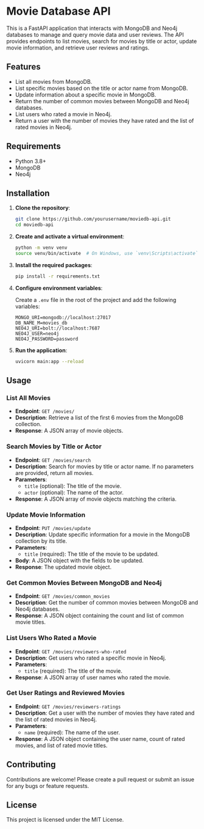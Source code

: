 # Movie Database API

This is a FastAPI application that interacts with MongoDB and Neo4j databases to manage and query movie data and user reviews. The API provides endpoints to list movies, search for movies by title or actor, update movie information, and retrieve user reviews and ratings.

## Features

- List all movies from MongoDB.
- List specific movies based on the title or actor name from MongoDB.
- Update information about a specific movie in MongoDB.
- Return the number of common movies between MongoDB and Neo4j databases.
- List users who rated a movie in Neo4j.
- Return a user with the number of movies they have rated and the list of rated movies in Neo4j.

## Requirements

- Python 3.8+
- MongoDB
- Neo4j

## Installation

1. **Clone the repository**:
    ```bash
    git clone https://github.com/yourusername/moviedb-api.git
    cd moviedb-api
    ```

2. **Create and activate a virtual environment**:
    ```bash
    python -m venv venv
    source venv/bin/activate  # On Windows, use `venv\Scripts\activate`
    ```

3. **Install the required packages**:
    ```bash
    pip install -r requirements.txt
    ```

4. **Configure environment variables**:

    Create a `.env` file in the root of the project and add the following variables:
    ```env
    MONGO_URI=mongodb://localhost:27017
    DB_NAME_M=movies_db
    NEO4J_URI=bolt://localhost:7687
    NEO4J_USER=neo4j
    NEO4J_PASSWORD=password
    ```

5. **Run the application**:
    ```bash
    uvicorn main:app --reload
    ```

## Usage

### List All Movies

- **Endpoint**: `GET /movies/`
- **Description**: Retrieve a list of the first 6 movies from the MongoDB collection.
- **Response**: A JSON array of movie objects.

### Search Movies by Title or Actor

- **Endpoint**: `GET /movies/search`
- **Description**: Search for movies by title or actor name. If no parameters are provided, return all movies.
- **Parameters**:
  - `title` (optional): The title of the movie.
  - `actor` (optional): The name of the actor.
- **Response**: A JSON array of movie objects matching the criteria.

### Update Movie Information

- **Endpoint**: `PUT /movies/update`
- **Description**: Update specific information for a movie in the MongoDB collection by its title.
- **Parameters**:
  - `title` (required): The title of the movie to be updated.
- **Body**: A JSON object with the fields to be updated.
- **Response**: The updated movie object.

### Get Common Movies Between MongoDB and Neo4j

- **Endpoint**: `GET /movies/common_movies`
- **Description**: Get the number of common movies between MongoDB and Neo4j databases.
- **Response**: A JSON object containing the count and list of common movie titles.

### List Users Who Rated a Movie

- **Endpoint**: `GET /movies/reviewers-who-rated`
- **Description**: Get users who rated a specific movie in Neo4j.
- **Parameters**:
  - `title` (required): The title of the movie.
- **Response**: A JSON array of user names who rated the movie.

### Get User Ratings and Reviewed Movies

- **Endpoint**: `GET /movies/reviewers-ratings`
- **Description**: Get a user with the number of movies they have rated and the list of rated movies in Neo4j.
- **Parameters**:
  - `name` (required): The name of the user.
- **Response**: A JSON object containing the user name, count of rated movies, and list of rated movie titles.

## Contributing

Contributions are welcome! Please create a pull request or submit an issue for any bugs or feature requests.

## License

This project is licensed under the MIT License.
